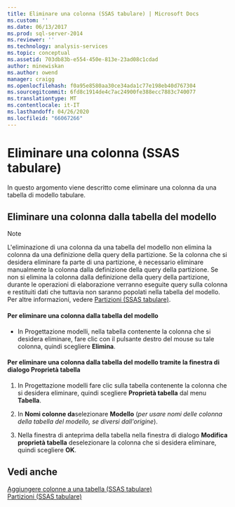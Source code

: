 ```yaml
---
title: Eliminare una colonna (SSAS tabulare) | Microsoft Docs
ms.custom: ''
ms.date: 06/13/2017
ms.prod: sql-server-2014
ms.reviewer: ''
ms.technology: analysis-services
ms.topic: conceptual
ms.assetid: 703db83b-e554-450e-813e-23ad08c1cdad
author: minewiskan
ms.author: owend
manager: craigg
ms.openlocfilehash: f0a95e8580aa30ce34ada1c77e198eb40d767304
ms.sourcegitcommit: 6fd8c1914de4c7ac24900fe388ecc7883c740077
ms.translationtype: MT
ms.contentlocale: it-IT
ms.lasthandoff: 04/26/2020
ms.locfileid: "66067266"
---
```

# <a name="delete-a-column-ssas-tabular"></a>Eliminare una colonna (SSAS tabulare)
  In questo argomento viene descritto come eliminare una colonna da una tabella di modello tabulare.  
  
## <a name="delete-a-model-table-column"></a>Eliminare una colonna dalla tabella del modello  
  
> [!NOTE]  
>  L'eliminazione di una colonna da una tabella del modello non elimina la colonna da una definizione della query della partizione. Se la colonna che si desidera eliminare fa parte di una partizione, è necessario eliminare manualmente la colonna dalla definizione della query della partizione. Se non si elimina la colonna dalla definizione della query della partizione, durante le operazioni di elaborazione verranno eseguite query sulla colonna e restituiti dati che tuttavia non saranno popolati nella tabella del modello. Per altre informazioni, vedere [Partizioni &#40;SSAS tabulare&#41;](partitions-ssas-tabular.md).  
  
#### <a name="to-delete-a-model-table-column"></a>Per eliminare una colonna dalla tabella del modello  
  
-   In Progettazione modelli, nella tabella contenente la colonna che si desidera eliminare, fare clic con il pulsante destro del mouse su tale colonna, quindi scegliere **Elimina**.  
  
#### <a name="to-delete-a-model-table-column-by-using-the-table-properties-dialog-box"></a>Per eliminare una colonna dalla tabella del modello tramite la finestra di dialogo Proprietà tabella  
  
1.  In Progettazione modelli fare clic sulla tabella contenente la colonna che si desidera eliminare, quindi scegliere **Proprietà tabella** dal menu  **Tabella**.  
  
2.  In **Nomi colonne da**selezionare **Modello** (*per usare nomi delle colonna della tabella del modello, se diversi dall'origine*).  
  
3.  Nella finestra di anteprima della tabella nella finestra di dialogo **Modifica proprietà tabella** deselezionare la colonna che si desidera eliminare, quindi scegliere **OK**.  
  
## <a name="see-also"></a>Vedi anche  
 [Aggiungere colonne a una tabella &#40;SSAS tabulare&#41;](add-columns-to-a-table-ssas-tabular.md)   
 [Partizioni &#40;SSAS tabulare&#41;](partitions-ssas-tabular.md)  
  
  
